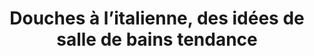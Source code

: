 ---
  template: 0
  type: "0"
  titre: "Douches à l’italienne, des idées de salle de bains tendance"
  titreMEA: "Salles de bain tendance 2017 "
  surTitre: ""
  tempsLecture: ""
  libelleType: "Article"
  url: "/c/magazine/inspirations-tendances/douches-a-l-italienne-des-idees-de-salle-de-bains-tendance"
  thematiques: "Déco"
  piecesHabitation: "Salle de bain"
  produits: "Meuble de salle de bain,Douche,Baignoire,Bain"
  sujets: ""
  tags: ""
  visuelMea: null
  visuelDesktop: 
    url: "/img/contrib/31949891598004b7/header_SDB1.jpg"
    alt: "douche a l italienne 2017"
  visuelMobile: null
  title: "Douches à l’italienne, des idées de salle de bains tendance"
  permalink: "articles//c/magazine/inspirations-tendances/douches-a-l-italienne-des-idees-de-salle-de-bains-tendance"
  layout: "post"
  lang: "fr-fr"
---